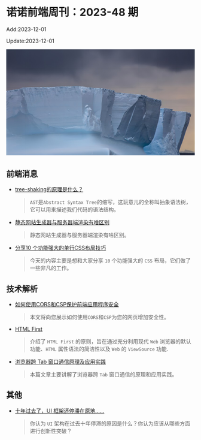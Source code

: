 <!--
 * @Description: weekly-48
 * @Author: zoeblow
 * @Email: zoeblow@gmail.com
 * @Date: 2023-01-01 20:20:48
 * @LastEditors: wangfuyuan
 * @LastEditTime: 2023-12-01 09:48:48
 * @FilePath: \nuofe-weekly1\2023\weekly-48.md
 -->

# 诺诺前端周刊：2023-48 期

Add:2023-12-01

Update:2023-12-01

![202348](../images/2023/202348.jpg)

## 前端消息

- [tree-shaking的原理是什么？](https://mp.weixin.qq.com/s/Y4es-dNHt6a11VnGSafydA)

  > `AST`是`Abstract Syntax Tree`的缩写，这玩意儿的全称叫抽象语法树，它可以用来描述我们代码的语法结构。

- [静态网站生成器与服务器端渲染有啥区别](https://mp.weixin.qq.com/s/LobToRt0TlrcaBtiiptw1A)

  > 静态网站生成器与服务器端渲染有啥区别。

- [分享10 个功能强大的单行CSS布局技巧](https://mp.weixin.qq.com/s/IAM-0csWrqtqPvXVlZK8AQ)

  > 今天的内容主要是想和大家分享 `10` 个功能强大的 `CSS` 布局，它们做了一些非凡的工作。

## 技术解析

- [如何使用CORS和CSP保护前端应用程序安全](https://mp.weixin.qq.com/s/OoL6zaGkD1oawJe60Q1XOg)

  > 本文将向您展示如何使用`CORS`和`CSP`为您的网页增加安全性。

- [HTML First](https://mp.weixin.qq.com/s/58IMEf5TOxPEPPmnpnxgzw)

  > 介绍了 `HTML First` 的原则，旨在通过充分利用现代 `Web` 浏览器的默认功能、`HTML` 属性语法的简洁性以及 `Web` 的 `ViewSource` 功能.

- [浏览器跨 Tab 窗口通信原理及应用实践](https://mp.weixin.qq.com/s/GvHYCHbqmNbnQi3qLAIGVg)

  > 本篇文章主要讲解了浏览器跨 `Tab` 窗口通信的原理和应用实践。

## 其他

- [十年过去了，UI 框架还停滞在原地……](https://mp.weixin.qq.com/s/z9m0Fqlaiybn5d1Yk3gcIw)

  > 你认为 `UI` 架构在过去十年停滞的原因是什么？你认为应该从哪些方面进行创新性突破？
